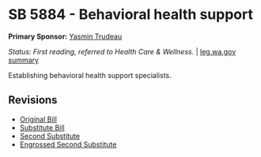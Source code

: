# SB 5884 - Behavioral health support
**Primary Sponsor:** [Yasmin Trudeau](/person/leg/yasmin.trudeau.md)

*Status: First reading, referred to Health Care & Wellness.* | [leg.wa.gov summary](https://app.leg.wa.gov/billsummary?BillNumber=5884&Year=2021)

Establishing behavioral health support specialists.

## Revisions
* [Original Bill](1/)
* [Substitute Bill](S/)
* [Second Substitute](S2/)
* [Engrossed Second Substitute](S2.E/)